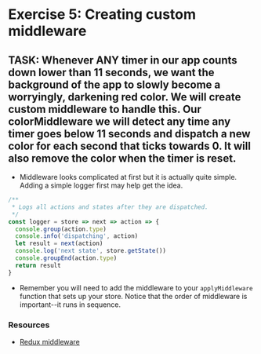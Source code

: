 # Exercise 5: Creating custom middleware

## TASK: Whenever ANY timer in our app counts down lower than 11 seconds, we want the background of the app to slowly become a worryingly, darkening red color. We will create custom middleware to handle this. Our colorMiddleware we will detect any time any timer goes below 11 seconds and dispatch a new color for each second that ticks towards 0. It will also remove the color when the timer is reset.

- Middleware looks complicated at first but it is actually quite simple. Adding a simple logger first may help get the idea.

```javascript
/**
 * Logs all actions and states after they are dispatched.
 */
const logger = store => next => action => {
  console.group(action.type)
  console.info('dispatching', action)
  let result = next(action)
  console.log('next state', store.getState())
  console.groupEnd(action.type)
  return result
}
```

- Remember you will need to add the middleware to your `applyMiddleware` function that sets up your store. Notice that the order
of middleware is important--it runs in sequence.

### Resources

- [Redux middleware](http://redux.js.org/docs/advanced/Middleware.html)

